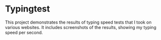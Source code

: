 # Typingtest
This project demonstrates the results of typing speed tests that I took on various websites. It includes screenshots of the results, showing my typing speed per second.
